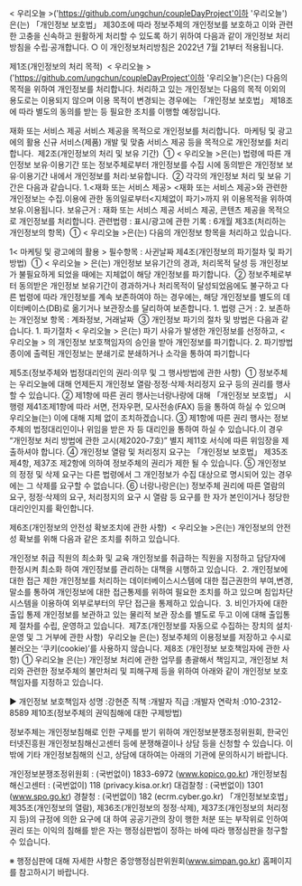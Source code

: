 < 우리오늘 >('https://github.com/ungchun/coupleDayProject'이하 '우리오늘')은(는) 「개인정보 보호법」 제30조에 따라 정보주체의 개인정보를 보호하고 이와 관련한 고충을 신속하고 원활하게 처리할 수 있도록 하기 위하여 다음과 같이 개인정보 처리방침을 수립·공개합니다. ○ 이 개인정보처리방침은 2022년 7월 21부터 적용됩니다.

제1조(개인정보의 처리 목적)  < 우리오늘 >('https://github.com/ungchun/coupleDayProject'이하 '우리오늘')은(는) 다음의 목적을 위하여 개인정보를 처리합니다. 처리하고 있는 개인정보는 다음의 목적 이외의 용도로는 이용되지 않으며 이용 목적이 변경되는 경우에는 「개인정보 보호법」 제18조에 따라 별도의 동의를 받는 등 필요한 조치를 이행할 예정입니다.

재화 또는 서비스 제공 서비스 제공을 목적으로 개인정보를 처리합니다. 
마케팅 및 광고에의 활용 신규 서비스(제품) 개발 및 맞춤 서비스 제공 등을 목적으로 개인정보를 처리합니다.  제2조(개인정보의 처리 및 보유 기간)  ① < 우리오늘 >은(는) 법령에 따른 개인정보 보유·이용기간 또는 정보주체로부터 개인정보를 수집 시에 동의받은 개인정보 보유·이용기간 내에서 개인정보를 처리·보유합니다.  ② 각각의 개인정보 처리 및 보유 기간은 다음과 같습니다.
1.<재화 또는 서비스 제공>
<재화 또는 서비스 제공>와 관련한 개인정보는 수집.이용에 관한 동의일로부터<지체없이 파기>까지 위 이용목적을 위하여 보유.이용됩니다.
보유근거 : 재화 또는 서비스 제공 서비스 제공, 콘텐츠 제공을 목적으로 개인정보를 처리합니다.
관련법령 : 표시/광고에 관한 기록 : 6개월
제3조(처리하는 개인정보의 항목)  ① < 우리오늘 >은(는) 다음의 개인정보 항목을 처리하고 있습니다.

1< 마케팅 및 광고에의 활용 >
필수항목 : 사귄날짜
제4조(개인정보의 파기절차 및 파기방법)  ① < 우리오늘 > 은(는) 개인정보 보유기간의 경과, 처리목적 달성 등 개인정보가 불필요하게 되었을 때에는 지체없이 해당 개인정보를 파기합니다.  ② 정보주체로부터 동의받은 개인정보 보유기간이 경과하거나 처리목적이 달성되었음에도 불구하고 다른 법령에 따라 개인정보를 계속 보존하여야 하는 경우에는, 해당 개인정보를 별도의 데이터베이스(DB)로 옮기거나 보관장소를 달리하여 보존합니다. 1. 법령 근거 : 2. 보존하는 개인정보 항목 : 계좌정보, 거래날짜  ③ 개인정보 파기의 절차 및 방법은 다음과 같습니다. 1. 파기절차 < 우리오늘 > 은(는) 파기 사유가 발생한 개인정보를 선정하고, < 우리오늘 > 의 개인정보 보호책임자의 승인을 받아 개인정보를 파기합니다. 2. 파기방법 종이에 출력된 개인정보는 분쇄기로 분쇄하거나 소각을 통하여 파기합니다

제5조(정보주체와 법정대리인의 권리·의무 및 그 행사방법에 관한 사항)  ① 정보주체는 우리오늘에 대해 언제든지 개인정보 열람·정정·삭제·처리정지 요구 등의 권리를 행사할 수 있습니다. ② 제1항에 따른 권리 행사는너랑나랑에 대해 「개인정보 보호법」 시행령 제41조제1항에 따라 서면, 전자우편, 모사전송(FAX) 등을 통하여 하실 수 있으며 우리오늘(는) 이에 대해 지체 없이 조치하겠습니다. ③ 제1항에 따른 권리 행사는 정보주체의 법정대리인이나 위임을 받은 자 등 대리인을 통하여 하실 수 있습니다.이 경우 “개인정보 처리 방법에 관한 고시(제2020-7호)” 별지 제11호 서식에 따른 위임장을 제출하셔야 합니다. ④ 개인정보 열람 및 처리정지 요구는 「개인정보 보호법」 제35조 제4항, 제37조 제2항에 의하여 정보주체의 권리가 제한 될 수 있습니다. ⑤ 개인정보의 정정 및 삭제 요구는 다른 법령에서 그 개인정보가 수집 대상으로 명시되어 있는 경우에는 그 삭제를 요구할 수 없습니다. ⑥ 너랑나랑은(는) 정보주체 권리에 따른 열람의 요구, 정정·삭제의 요구, 처리정지의 요구 시 열람 등 요구를 한 자가 본인이거나 정당한 대리인인지를 확인합니다.

제6조(개인정보의 안전성 확보조치에 관한 사항)  < 우리오늘 >은(는) 개인정보의 안전성 확보를 위해 다음과 같은 조치를 취하고 있습니다.

개인정보 취급 직원의 최소화 및 교육 개인정보를 취급하는 직원을 지정하고 담당자에 한정시켜 최소화 하여 개인정보를 관리하는 대책을 시행하고 있습니다.  2. 개인정보에 대한 접근 제한 개인정보를 처리하는 데이터베이스시스템에 대한 접근권한의 부여,변경,말소를 통하여 개인정보에 대한 접근통제를 위하여 필요한 조치를 하고 있으며 침입차단시스템을 이용하여 외부로부터의 무단 접근을 통제하고 있습니다.  3. 비인가자에 대한 출입 통제 개인정보를 보관하고 있는 물리적 보관 장소를 별도로 두고 이에 대해 출입통제 절차를 수립, 운영하고 있습니다.  제7조(개인정보를 자동으로 수집하는 장치의 설치·운영 및 그 거부에 관한 사항)  우리오늘 은(는) 정보주체의 이용정보를 저장하고 수시로 불러오는 ‘쿠키(cookie)’를 사용하지 않습니다.
제8조 (개인정보 보호책임자에 관한 사항) ① 우리오늘 은(는) 개인정보 처리에 관한 업무를 총괄해서 책임지고, 개인정보 처리와 관련한 정보주체의 불만처리 및 피해구제 등을 위하여 아래와 같이 개인정보 보호책임자를 지정하고 있습니다.

▶ 개인정보 보호책임자
성명 :강현준
직책 :개발자
직급 :개발자
연락처 :010-2312-8589
제10조(정보주체의 권익침해에 대한 구제방법)

정보주체는 개인정보침해로 인한 구제를 받기 위하여 개인정보분쟁조정위원회, 한국인터넷진흥원 개인정보침해신고센터 등에 분쟁해결이나 상담 등을 신청할 수 있습니다. 이 밖에 기타 개인정보침해의 신고, 상담에 대하여는 아래의 기관에 문의하시기 바랍니다.

개인정보분쟁조정위원회 : (국번없이) 1833-6972 (www.kopico.go.kr)
개인정보침해신고센터 : (국번없이) 118 (privacy.kisa.or.kr)
대검찰청 : (국번없이) 1301 (www.spo.go.kr)
경찰청 : (국번없이) 182 (ecrm.cyber.go.kr)
「개인정보보호법」제35조(개인정보의 열람), 제36조(개인정보의 정정·삭제), 제37조(개인정보의 처리정지 등)의 규정에 의한 요구에 대 하여 공공기관의 장이 행한 처분 또는 부작위로 인하여 권리 또는 이익의 침해를 받은 자는 행정심판법이 정하는 바에 따라 행정심판을 청구할 수 있습니다.

※ 행정심판에 대해 자세한 사항은 중앙행정심판위원회(www.simpan.go.kr) 홈페이지를 참고하시기 바랍니다.
